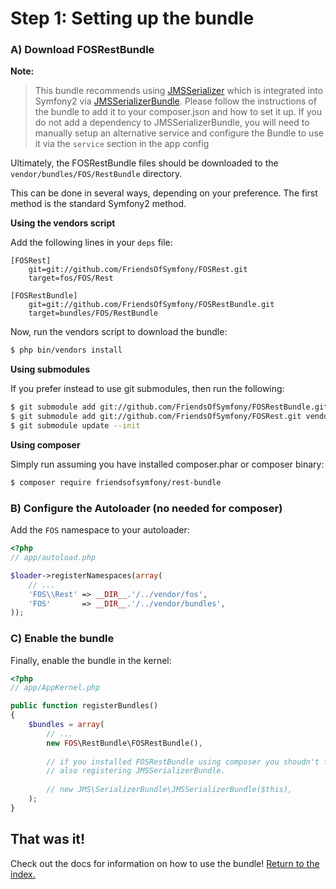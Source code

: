 Step 1: Setting up the bundle
=============================
### A) Download FOSRestBundle

**Note:**

> This bundle recommends using [JMSSerializer](https://github.com/schmittjoh/serializer) which is 
> integrated into Symfony2 via [JMSSerializerBundle](https://github.com/schmittjoh/JMSSerializerBundle).
> Please follow the instructions of the bundle to add it to your composer.json and how to set it up.
> If you do not add a dependency to JMSSerializerBundle, you will need to manually setup an alternative
> service and configure the Bundle to use it via the ``service`` section in the app config

Ultimately, the FOSRestBundle files should be downloaded to the
`vendor/bundles/FOS/RestBundle` directory.

This can be done in several ways, depending on your preference. The first
method is the standard Symfony2 method.

**Using the vendors script**

Add the following lines in your `deps` file:

```
[FOSRest]
    git=git://github.com/FriendsOfSymfony/FOSRest.git
    target=fos/FOS/Rest

[FOSRestBundle]
    git=git://github.com/FriendsOfSymfony/FOSRestBundle.git
    target=bundles/FOS/RestBundle
```

Now, run the vendors script to download the bundle:

``` bash
$ php bin/vendors install
```

**Using submodules**

If you prefer instead to use git submodules, then run the following:

``` bash
$ git submodule add git://github.com/FriendsOfSymfony/FOSRestBundle.git vendor/bundles/FOS/RestBundle
$ git submodule add git://github.com/FriendsOfSymfony/FOSRest.git vendor/fos/FOS/Rest
$ git submodule update --init
```

**Using composer**

Simply run assuming you have installed composer.phar or composer binary:

``` bash
$ composer require friendsofsymfony/rest-bundle
```

### B) Configure the Autoloader (no needed for composer)

Add the `FOS` namespace to your autoloader:

``` php
<?php
// app/autoload.php

$loader->registerNamespaces(array(
    // ...
    'FOS\\Rest' => __DIR__.'/../vendor/fos',
    'FOS'       => __DIR__.'/../vendor/bundles',
));
```

### C) Enable the bundle

Finally, enable the bundle in the kernel:

``` php
<?php
// app/AppKernel.php

public function registerBundles()
{
    $bundles = array(
        // ...
        new FOS\RestBundle\FOSRestBundle(),
        
        // if you installed FOSRestBundle using composer you shoudn't forget
        // also registering JMSSerializerBundle.
        
        // new JMS\SerializerBundle\JMSSerializerBundle($this),
    );
}
```

## That was it!
Check out the docs for information on how to use the bundle! [Return to the index.](index.md)
